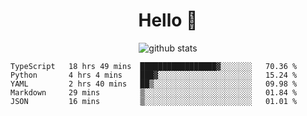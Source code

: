 <h1 align="center">Hello 👋 </h3>

<p align="center">
  <img src="https://github-readme-stats.vercel.app/api?username=syeehyn&hide=stars,prs,issues,contribs&count_private=true&hide_title=true" alt="github stats" />
</p>

<!--START_SECTION:waka-->
```text
TypeScript   18 hrs 49 mins  █████████████████▓░░░░░░░   70.36 % 
Python       4 hrs 4 mins    ███▓░░░░░░░░░░░░░░░░░░░░░   15.24 % 
YAML         2 hrs 40 mins   ██▒░░░░░░░░░░░░░░░░░░░░░░   09.98 % 
Markdown     29 mins         ▒░░░░░░░░░░░░░░░░░░░░░░░░   01.84 % 
JSON         16 mins         ▒░░░░░░░░░░░░░░░░░░░░░░░░   01.01 % 
```
<!--END_SECTION:waka-->
